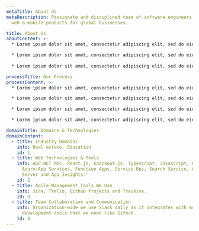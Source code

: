 ```yaml
---
metaTitle: About Us
metaDescription: Passionate and disciplined team of software engineers crafting
  web & mobile products for global businesses.

title: About Us
aboutContent: >-
  * Lorem ipsum dolor sit amet, consectetur adipiscing elit, sed do eiusmod tempor incididunt ut labore et dolore magna aliqua. Ut enim ad minim veniam, quis nostrud exercitation ullamco laboris nisi ut aliquip ex ea commodo consequat

  * Lorem ipsum dolor sit amet, consectetur adipiscing elit, sed do eiusmod tempor incididunt ut labore et dolore magna aliqua. Ut enim ad minim veniam, quis nostrud exercitation ullamco laboris nisi ut aliquip ex ea commodo consequat
  
  * Lorem ipsum dolor sit amet, consectetur adipiscing elit, sed do eiusmod tempor incididunt ut labore et dolore magna aliqua. Ut enim ad minim veniam, quis nostrud exercitation ullamco laboris nisi ut aliquip ex ea commodo consequat

processTitle: Our Process
processContent: >-
  * Lorem ipsum dolor sit amet, consectetur adipiscing elit, sed do eiusmod tempor incididunt ut labore et dolore magna aliqua. Ut enim ad minim veniam, quis nostrud exercitation ullamco laboris nisi ut aliquip ex ea commodo consequat

  * Lorem ipsum dolor sit amet, consectetur adipiscing elit, sed do eiusmod tempor incididunt ut labore et dolore magna aliqua. Ut enim ad minim veniam, quis nostrud exercitation ullamco laboris nisi ut aliquip ex ea commodo consequat

  * Lorem ipsum dolor sit amet, consectetur adipiscing elit, sed do eiusmod tempor incididunt ut labore et dolore magna aliqua. Ut enim ad minim veniam, quis nostrud exercitation ullamco laboris nisi ut aliquip ex ea commodo consequat

  * Lorem ipsum dolor sit amet, consectetur adipiscing elit, sed do eiusmod tempor incididunt ut labore et dolore magna aliqua. Ut enim ad minim veniam, quis nostrud exercitation ullamco laboris nisi ut aliquip ex ea commodo consequat

domainTitle: Domains & Technologies
domainContent:
  - title: Industry Domains
    info: Real estate, Education
    id: 1
  - title: Web Technologies & Tools
    info: ASP.NET MVC, React.js, Knockout.js, Typescript, Javascript, Cloud management and deployments. Microsoft
      Azure:App Services, Function Apps, Service Bus, Search Service, Azure SQL
      Server and App Insights.'
    id: 2
  - title: Agile Management Tools We Use
    info: Jira, Trello, Github Projects and Trackive.
    id: 3
  - title: Team Collaboration and Communication
    info: Organization-wide we use Slack daily as it integrates with most common
      development tools that we need like Github.
    id: 4
---
```


